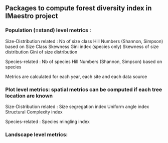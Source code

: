## Packages to compute forest diversity index in IMaestro project


### Population (=stand) level metrics :
Size-Distribution related : 
        Nb of size class
        Hill Numbers (Shannon, Simpson) based on Size Class
        Skewness
        Gini index (species only)
        Skewness of size distribution
        Gini of size distribution

Species-related :
        Nb of species
        Hill Numbers (Shannon, Simpson) based on species


Metrics are calculated for each year, each site and each data source

### Plot level metrics: spatial metrics can be computed if each tree location are known
Size-Distribution related : 
        Size segregation index
        Uniform angle index 
        Structural Complexity index

Species-related :
        Species mingling index

### Landscape level metrics:

